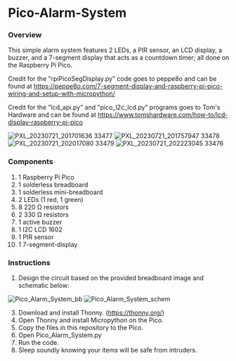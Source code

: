 # Pico-Alarm-System

### Overview
This simple alarm system features 2 LEDs, a PIR sensor, an LCD display, a buzzer, and a 7-segment display that acts as a countdown timer; all done on the Raspberry Pi Pico. 

Credit for the "rpiPicoSegDisplay.py" code goes to peppe8o and can be found at https://peppe8o.com/7-segment-display-and-raspberry-pi-pico-wiring-and-setup-with-micropython/

Credit for the "lcd_api.py" and "pico_l2c_lcd.py" programs goes to Tom's Hardware and can be found at https://www.tomshardware.com/how-to/lcd-display-raspberry-pi-pico

![PXL_20230721_201701636 33477](https://github.com/mvinza34/Pico-Alarm-System/assets/89809703/60a1b7fc-12b3-448f-9a2a-9b8320fb9fc7)
![PXL_20230721_201757947 33478](https://github.com/mvinza34/Pico-Alarm-System/assets/89809703/5cefb855-cd94-4596-a398-5f85d585abb4)
![PXL_20230721_202017080 33479](https://github.com/mvinza34/Pico-Alarm-System/assets/89809703/8b974964-eaa2-44f0-b9d2-7d81ef4abd6a)
![PXL_20230721_202223045 33476](https://github.com/mvinza34/Pico-Alarm-System/assets/89809703/7ca31916-11d8-48f6-90ee-6453a8575c8a)

### Components
1) 1 Raspberry Pi Pico
2) 1 solderless breadboard
3) 1 solderless mini-breadboard
4) 2 LEDs (1 red, 1 green)
5) 8 220 Ω resistors
6) 2 330 Ω resistors
7) 1 active buzzer
8) 1 I2C LCD 1602
9) 1 PIR sensor
10) 1 7-segment-display

### Instructions
1) Design the circuit based on the provided breadboard image and schematic below:
   
![Pico_Alarm_System_bb](https://github.com/mvinza34/Pico-Alarm-System/assets/89809703/d9319415-dfe3-442e-81f8-70bb9997113e)
![Pico_Alarm_System_schem](https://github.com/mvinza34/Pico-Alarm-System/assets/89809703/64641c32-b0a7-4ca6-97f0-7a15de9e776e)
   
3) Download and install Thonny. (https://thonny.org/)
4) Open Thonny and install Micropython on the Pico.
5) Copy the files in this repository to the Pico.
6) Open Pico_Alarm_System.py
7) Run the code.
8) Sleep soundly knowing your items will be safe from intruders.
